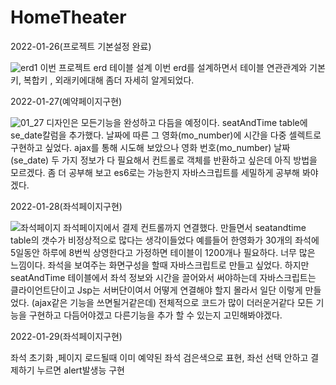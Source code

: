 # HomeTheater
2022-01-26(프로젝트 기본설정 완료)

![erd1](https://user-images.githubusercontent.com/90680271/151178002-6aba8091-32a8-4b04-a4fe-85e868c3d061.png)
이번 프로젝트 erd 테이블 설계 이번 erd를 설계하면서 테이블 연관관계와 기본키, 복합키 , 외래키에대해 좀더 자세히 알게되었다.


2022-01-27(예약페이지구현)

![01_27](https://user-images.githubusercontent.com/90680271/151337329-77e6d0f5-6d26-4043-a887-fd0ee31d298b.JPG)
디자인은 모든기능을 완성하고 다듬을 예정이다.
seatAndTime table에 se_date칼럼을 추가했다.
날짜에 따른 그 영화(mo_number)에 시간을 다중 셀렉트로 구현하고 싶었다.
ajax를 통해 시도해 보았으나 영화 번호(mo_number) 날짜(se_date) 두 가지 정보가 다 필요해서 컨트롤로 객체를 반환하고 싶은데 아직 방법을 모르겠다.
좀 더 공부해 보고 es6로는 가능한지 자바스크립트를 세밀하게 공부해 봐야겠다.



2022-01-28(좌석페이지구현)

![좌석페이지](https://user-images.githubusercontent.com/90680271/151520566-2c30f1b3-0ce2-4a29-957c-1816791586b2.JPG)
좌석페이지에서 결제 컨트롤까지 연결했다.
만들면서
seatandtime table의 갯수가 비정상적으로 많다는 생각이들었다
예를들어 한영화가 30개의 좌석에 5일동안 하루에 8번씩 상영한다고 가정하면 테이블이 1200개나 필요하다. 너무 많은 느낌이다.
좌석을 보여주는 화면구성을 할때 자바스크립트로 만들고 싶었다. 하지만 seatAndTime 테이블에서 좌석 정보와 시간을 끌어와서 써야하는데
자바스크립트는 클라이언트단이고 Jsp는 서버단이여서 어떻게 연결해야 할지 몰라서 일단 이렇게 만들었다. (ajax같은 기능을 쓰면될거같은데)
전체적으로 코드가 많이 더러운거같다 모든 기능을 구현하고 다듬어야겠고 다른기능을 추가 할 수 있는지 고민해봐야겠다.


2022-01-29(좌석페이지구현)

좌석 초기화 ,페이지 로드될때 이미 예약된 좌석 검은색으로 표현, 좌선 선택 안하고 결제하기 누르면 alert발생능 구현

